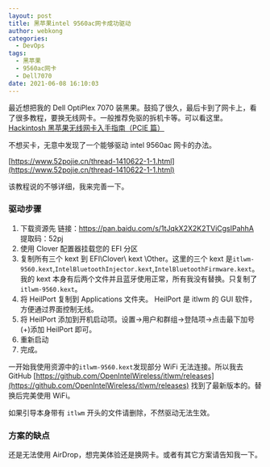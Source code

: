 ```yaml
---
layout: post
title: 黑苹果intel 9560ac网卡成功驱动
author: webkong
categories:
  - DevOps
tags:
  - 黑苹果
  - 9560ac网卡
  - Dell7070
date: 2021-06-08 16:10:03
---
```


最近想把我的 Dell OptiPlex 7070 装黑果。鼓捣了很久，最后卡到了网卡上，看了很多教程，要换无线网卡。一般推荐免驱的拆机卡等。可以看这里。
[Hackintosh 黑苹果无线网卡入手指南（PCIE 篇）](https://zhuanlan.zhihu.com/p/339648390)

不想买卡，无意中发现了一个能够驱动 intel 9560ac 网卡的办法。

[https://www.52pojie.cn/thread-1410622-1-1.html](https://www.52pojie.cn/thread-1410622-1-1.html)

该教程说的不够详细，我来完善一下。

### 驱动步骤

1. 下载资源先 链接：https://pan.baidu.com/s/1tJqkX2X2K2TViCgsIPahhA 提取码：52pj
2. 使用 Clover 配置器挂载您的 EFI 分区
3. 复制所有三个 kext 到 EFI\Clover\ kext \Other。这里的三个 kext 是`itlwm-9560.kext`,`IntelBluetoothInjector.kext`,`IntelBluetoothFirmware.kext`。我的 kext 本身有后两个文件并且蓝牙使用正常，所有我没有替换。只复制了`itlwm-9560.kext`。
4. 将 HeilPort 复制到 Applications 文件夹。 HeilPort 是 itlwm 的 GUI 软件，方便通过界面控制无线。
5. 将 HeilPort 添加到开机启动项。设置->用户和群组->登陆项->点击最下加号(+)添加 HeilPort 即可。
6. 重新启动
7. 完成。

一开始我使用资源中的`itlwm-9560.kext`发现部分 WiFi 无法连接。所以我去 GitHub [https://github.com/OpenIntelWireless/itlwm/releases](https://github.com/OpenIntelWireless/itlwm/releases) 找到了最新版本的。替换后完美使用 WiFi。

如果引导本身带有 `itlwm` 开头的文件请删除，不然驱动无法生效。

### 方案的缺点

还是无法使用 AirDrop，想完美体验还是换网卡。或者有其它方案请告知我一下。
